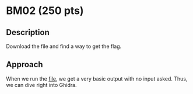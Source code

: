 # BM02 (250 pts)

## Description
Download the file and find a way to get the flag.

## Approach
When we run the [file](bm02.zip), we get a very basic output with no input asked. Thus, we can dive right into Ghidra.
